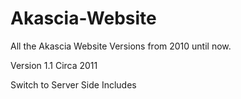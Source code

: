# Akascia-Website
All the Akascia Website Versions from 2010 until now.

Version 1.1 Circa 2011

Switch to Server Side Includes
